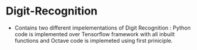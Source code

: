 # Digit-Recognition
- Contains two different impelementations of Digit Recognition : Python code is implemented over Tensorflow framework with all inbuilt functions and Octave code is implemeted using first priniciple.
